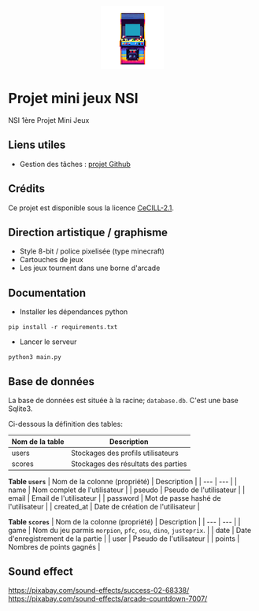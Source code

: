 <div align="center">

![borne_arcade_v1.png](design/borne_arcade_v1.png)

</div> 

# Projet mini jeux NSI
NSI 1ère Projet Mini Jeux

## Liens utiles
- Gestion des tâches : [projet Github](https://github.com/users/camarm-dev/projects/6)

## Crédits

Ce projet est disponible sous la licence [CeCILL-2.1](./LICENSE).

## Direction artistique / graphisme

- Style 8-bit / police pixelisée (type minecraft)
- Cartouches de jeux
- Les jeux tournent dans une borne d'arcade

## Documentation

- Installer les dépendances python
```shell
pip install -r requirements.txt
```
- Lancer le serveur
```shell
python3 main.py
```

## Base de données

La base de données est située à la racine; `database.db`. C'est une base Sqlite3.

Ci-dessous la définition des tables:

| Nom de la table | Description |
| --- | --- |
| users | Stockages des profils utilisateurs |
| scores | Stockages des résultats des parties |

**Table `users`**
| Nom de la colonne (propriété) | Description |
| --- | --- |
| name | Nom complet de l'utilisateur |
| pseudo | Pseudo de l'utilisateur |
| email | Email de l'utilisateur |
| password | Mot de passe hashé de l'utilisateur |
| created_at | Date de création de l'utilisateur |


**Table `scores`**
| Nom de la colonne (propriété) | Description |
| --- | --- |
| game | Nom du jeu parmis `morpion`, `pfc`, `osu`, `dino`, `justeprix`. |
| date | Date d'enregistrement de la partie |
| user | Pseudo de l'utilisateur |
| points | Nombres de points gagnés |

## Sound effect
https://pixabay.com/sound-effects/success-02-68338/
https://pixabay.com/sound-effects/arcade-countdown-7007/
